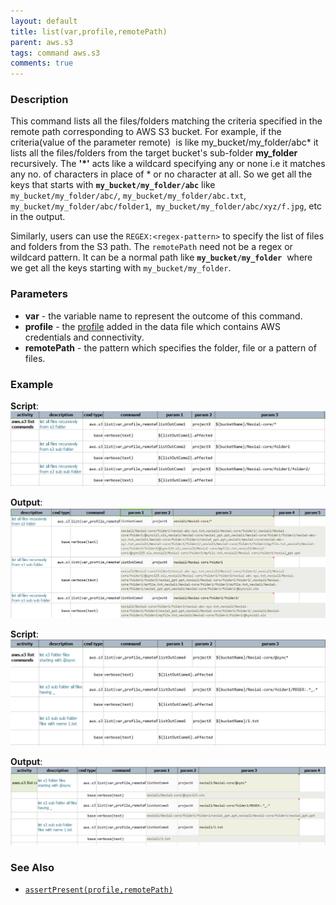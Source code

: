 ```yaml
---
layout: default
title: list(var,profile,remotePath)
parent: aws.s3
tags: command aws.s3
comments: true
---
```



### Description 
This command lists all the files/folders matching the criteria specified in the remote path corresponding to AWS S3 
bucket. For example, if the criteria(value of the parameter remote)  is like my_bucket/my_folder/abc* it lists all 
the files/folders from the target bucket's sub-folder **my_folder** recursively. The **'\*'** acts like a wildcard 
specifying any or none i.e it matches any no. of characters in place of * or no character at all. So we get all the 
keys that starts with **`my_bucket/my_folder/abc`** like `my_bucket/my_folder/abc/`, `my_bucket/my_folder/abc.txt`, 
`my_bucket/my_folder/abc/folder1`,` my_bucket/my_folder/abc/xyz/f.jpg`, etc in the output.  

Similarly, users can use the `REGEX:<regex-pattern>` to specify the list of files and folders from the S3 path. 
The `remotePath` need not be a regex or wildcard pattern. It can be a normal path like **`my_bucket/my_folder`** 
where we get all the keys starting with `my_bucket/my_folder`.


### Parameters
- **var** \- the variable name to represent the outcome of this command.
- **profile** \- the [profile](index#s3profile) added in the data file which contains AWS credentials and connectivity.
- **remotePath** \- the pattern which specifies the folder, file or a pattern of files.


### Example
**Script**:<br/>
![](image/list_01.png)

**Output**:<br/>
![](image/list_02.png)

**Script**:<br/>
![](image/list_03.png)

**Output**:<br/>
![](image/list_04.png)


### See Also
- [`assertPresent(profile,remotePath)`](assertPresent(profile,remotePath))
